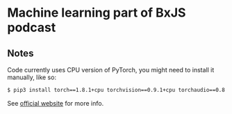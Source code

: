 # Machine learning part of BxJS podcast

## Notes

Code currently uses CPU version of PyTorch, you might need to install it manually, like so:

```bash
$ pip3 install torch==1.8.1+cpu torchvision==0.9.1+cpu torchaudio==0.8.1 -f https://download.pytorch.org/whl/torch_stable.html
```

See [official website](https://pytorch.org/) for more info.
